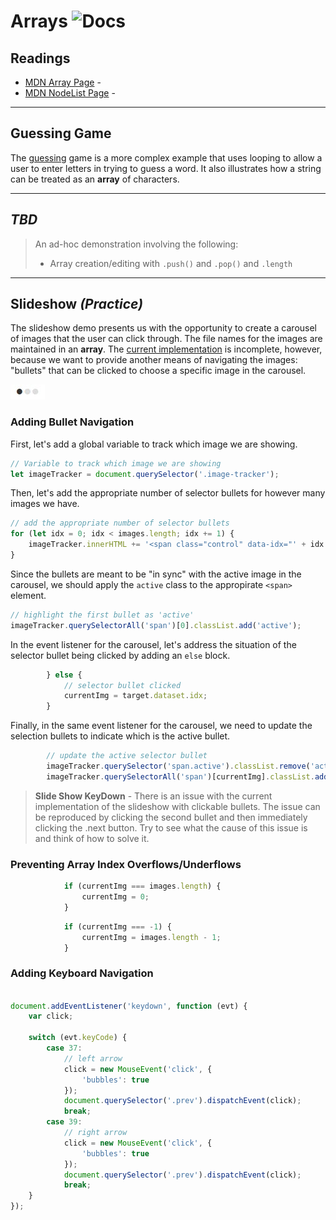 # Arrays ![Docs](https://img.shields.io/badge/Documentation%20Status-10--40%25%20Rough%20Outline-red?logo=Read%20the%20Docs)

## Readings

- [MDN Array Page](https://developer.mozilla.org/en-US/docs/Web/JavaScript/Reference/Global_Objects/Array) - 
- [MDN NodeList Page](https://developer.mozilla.org/en-US/docs/Web/API/NodeList) - 

----

## Guessing Game

The [guessing](./demos/guessing/main.js) game is a more complex example that uses looping to allow a user to enter letters in trying to guess a word. It also illustrates how a string can be treated as an **array** of characters.

----

## *TBD*

> An ad-hoc demonstration involving the following:
> 
> - Array creation/editing with `.push()` and `.pop()` and `.length`

----

## Slideshow *(Practice)*

The slideshow demo presents us with the opportunity to create a carousel of images that the user can click through. The file names for the images are maintained in an **array**. The [current implementation](./demos/slideshow/js/main.js) is incomplete, however, because we want to provide another means of navigating the images: "bullets" that can be clicked to choose a specific image in the carousel.

![Bullet Navigation](./images/bullet-nav.jpg)

### Adding Bullet Navigation

First, let's add a global variable to track which image we are showing.

```js
// Variable to track which image we are showing
let imageTracker = document.querySelector('.image-tracker');
```

Then, let's add the appropriate number of selector bullets for however many images we have.

```js
// add the appropriate number of selector bullets
for (let idx = 0; idx < images.length; idx += 1) {
    imageTracker.innerHTML += '<span class="control" data-idx="' + idx + '">&bull;</span>';
}
```

Since the bullets are meant to be "in sync" with the active image in the carousel, we should apply the `active` class to the appropirate `<span>` element.

```js
// highlight the first bullet as 'active'
imageTracker.querySelectorAll('span')[0].classList.add('active');
```

In the event listener for the carousel, let's address the situation of the selector bullet being clicked by adding an `else` block.

```js
        } else {
            // selector bullet clicked
            currentImg = target.dataset.idx;
        }
```

Finally, in the same event listener for the carousel, we need to update the selection bullets to indicate which is the active bullet.

```js
        // update the active selector bullet
        imageTracker.querySelector('span.active').classList.remove('active');
        imageTracker.querySelectorAll('span')[currentImg].classList.add('active');
```

> **Slide Show KeyDown** - There is an issue with the current implementation of the slideshow with clickable bullets. The issue can be reproduced by clicking the second bullet and then immediately clicking the .next button. Try to see what the cause of this issue is and think of how to solve it. <!-- currentImg = Number(target.dataset.idx); // required to prevent breakage! -->

### Preventing Array Index Overflows/Underflows

```js
            if (currentImg === images.length) {
                currentImg = 0;
            }
```

```js
            if (currentImg === -1) {
                currentImg = images.length - 1;
            }
```

### Adding Keyboard Navigation

```js

document.addEventListener('keydown', function (evt) {
    var click;

    switch (evt.keyCode) {
        case 37:
            // left arrow
            click = new MouseEvent('click', {
                'bubbles': true
            });
            document.querySelector('.prev').dispatchEvent(click);
            break;
        case 39:
            // right arrow
            click = new MouseEvent('click', {
                'bubbles': true
            });
            document.querySelector('.prev').dispatchEvent(click);
            break;
    }
});
```
